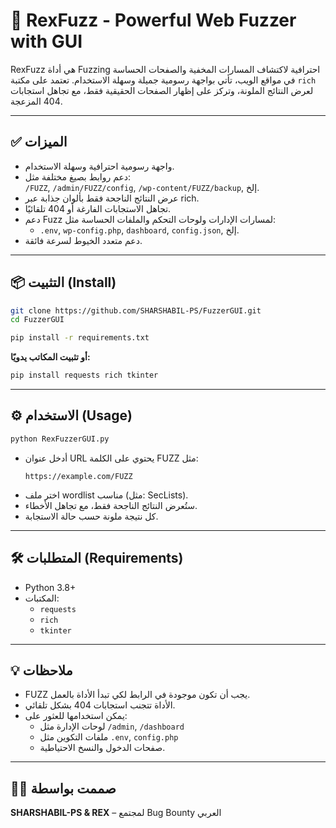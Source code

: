 # 🚀 RexFuzz - Powerful Web Fuzzer with GUI

RexFuzz هي أداة Fuzzing احترافية لاكتشاف المسارات المخفية والصفحات الحساسة في مواقع الويب، تأتي بواجهة رسومية جميلة وسهلة الاستخدام. تعتمد على مكتبة `rich` لعرض النتائج الملونة، وتركز على إظهار الصفحات الحقيقية فقط، مع تجاهل استجابات 404 المزعجة.

---

## ✅ الميزات

- واجهة رسومية احترافية وسهلة الاستخدام.
- دعم روابط بصيغ مختلفة مثل:  
  `/FUZZ`, `/admin/FUZZ/config`, `/wp-content/FUZZ/backup`, إلخ.
- عرض النتائج الناجحة فقط بألوان جذابة عبر rich.
- تجاهل الاستجابات الفارغة أو 404 تلقائيًا.
- دعم Fuzz لمسارات الإدارات ولوحات التحكم والملفات الحساسة مثل:
  - `.env`, `wp-config.php`, `dashboard`, `config.json`, إلخ.
- دعم متعدد الخيوط لسرعة فائقة.

---

## 📦 التثبيت (Install)

```bash
git clone https://github.com/SHARSHABIL-PS/FuzzerGUI.git
cd FuzzerGUI

pip install -r requirements.txt
```

**أو تثبيت المكاتب يدويًا:**

```bash
pip install requests rich tkinter
```

---

## ⚙️ الاستخدام (Usage)

```bash
python RexFuzzerGUI.py
```

- أدخل عنوان URL يحتوي على الكلمة FUZZ مثل:
  ```
  https://example.com/FUZZ
  ```
- اختر ملف wordlist مناسب (مثل: SecLists).
- ستُعرض النتائج الناجحة فقط، مع تجاهل الأخطاء.
- كل نتيجة ملونة حسب حالة الاستجابة.

---

## 🛠 المتطلبات (Requirements)

- Python 3.8+
- المكتبات:
  - `requests`
  - `rich`
  - `tkinter`

---

## 💡 ملاحظات

- FUZZ يجب أن تكون موجودة في الرابط لكي تبدأ الأداة بالعمل.
- الأداة تتجنب استجابات 404 بشكل تلقائي.
- يمكن استخدامها للعثور على:
  - لوحات الإدارة مثل `/admin`, `/dashboard`
  - ملفات التكوين مثل `.env`, `config.php`
  - صفحات الدخول والنسخ الاحتياطية.

---

## 👨‍💻 صممت بواسطة
**SHARSHABIL-PS & REX** – لمجتمع Bug Bounty العربي
```
